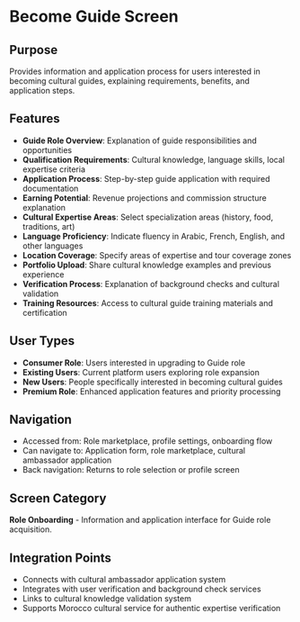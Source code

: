 # Become Guide Screen

## Purpose
Provides information and application process for users interested in becoming cultural guides, explaining requirements, benefits, and application steps.

## Features
- **Guide Role Overview**: Explanation of guide responsibilities and opportunities
- **Qualification Requirements**: Cultural knowledge, language skills, local expertise criteria
- **Application Process**: Step-by-step guide application with required documentation
- **Earning Potential**: Revenue projections and commission structure explanation
- **Cultural Expertise Areas**: Select specialization areas (history, food, traditions, art)
- **Language Proficiency**: Indicate fluency in Arabic, French, English, and other languages
- **Location Coverage**: Specify areas of expertise and tour coverage zones
- **Portfolio Upload**: Share cultural knowledge examples and previous experience
- **Verification Process**: Explanation of background checks and cultural validation
- **Training Resources**: Access to cultural guide training materials and certification

## User Types
- **Consumer Role**: Users interested in upgrading to Guide role
- **Existing Users**: Current platform users exploring role expansion
- **New Users**: People specifically interested in becoming cultural guides
- **Premium Role**: Enhanced application features and priority processing

## Navigation
- Accessed from: Role marketplace, profile settings, onboarding flow
- Can navigate to: Application form, role marketplace, cultural ambassador application
- Back navigation: Returns to role selection or profile screen

## Screen Category
**Role Onboarding** - Information and application interface for Guide role acquisition.

## Integration Points
- Connects with cultural ambassador application system
- Integrates with user verification and background check services
- Links to cultural knowledge validation system
- Supports Morocco cultural service for authentic expertise verification